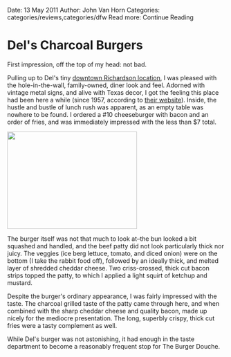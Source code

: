 Date: 13 May 2011
Author: John Van Horn
Categories: categories/reviews,categories/dfw
Read more: Continue Reading

# Del's Charcoal Burgers

First impression, off the top of my head: not bad.

Pulling up to Del's tiny <a title="Del's on Google Maps" href="http://maps.google.com/maps/ms?ie=UTF8&amp;hl=en&amp;msa=0&amp;ll=32.949308,-96.729555&amp;spn=0.005366,0.009012&amp;z=17&amp;iwloc=lyrftr:m,7086414873870413700,32.948272,-96.731358&amp;msid=106979723255047965064.00048f0eac35f230c331f" target="_blank">downtown Richardson location</a>, I was pleased with the hole-in-the-wall, family-owned, diner look and feel. Adorned with vintage metal signs, and alive with Texas decor, I got the feeling this place had been here a while (since 1957, according to <a href="http://delsburgers.com/">their website</a>). Inside, the hustle and bustle of lunch rush was apparent, as an empty table was nowhere to be found. I ordered a #10 cheeseburger with bacon and an order of fries, and was immediately impressed with the less than $7 total.

<a href="http://burgerdouche.com/wp-content/uploads/2010/08/delsburger.jpg"><img class="alignnone border size-medium wp-image-20" title="delsburger" src="http://burgerdouche.com/wp-content/uploads/2010/08/delsburger-e1283203865670-300x225.jpg" alt="" width="300" height="225" /></a>

The burger itself was not that much to look at–the bun looked a bit squashed and handled, and the beef patty did not look particularly thick nor juicy. The veggies (ice berg lettuce, tomato, and diced onion) were on the bottom (I take the rabbit food off), followed by an ideally thick, and melted layer of shredded cheddar cheese. Two criss-crossed, thick cut bacon strips topped the patty, to which I applied a light squirt of ketchup and mustard.

Despite the burger's ordinary appearance, I was fairly impressed with the taste. The charcoal grilled taste of the patty came through here, and when combined with the sharp cheddar cheese and quality bacon, made up nicely for the mediocre presentation. The long, superbly crispy, thick cut fries were a tasty complement as well.

While Del's burger was not astonishing, it had enough in the taste department to become a reasonably frequent stop for The Burger Douche.
